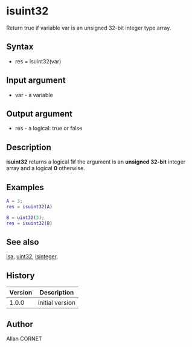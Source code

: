 

# isuint32

Return true if variable var is an unsigned 32-bit integer type array.

## Syntax

- res = isuint32(var)

## Input argument

 - var - a variable

## Output argument

 - res - a logical: true or false

## Description

<b>isuint32</b> returns a logical <b>1</b>if the argument is an <b>unsigned 32-bit</b> integer array and a logical <b>0</b> otherwise.

## Examples

```matlab
A = 3;
res = isuint32(A)
```
```matlab
B = uint32(3);
res = isuint32(B)
```

## See also

[isa](isa.md), [uint32](../integer/uint32.md), [isinteger](isinteger.md).
## History

|Version|Description|
|------|------|
|1.0.0|initial version|


## Author

Allan CORNET



